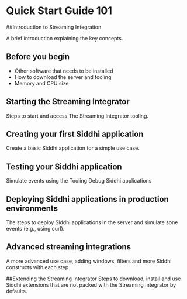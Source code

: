 # Quick Start Guide 101

##Introduction to Streaming Integration

A brief introduction explaining the key concepts.

## Before you begin

- Other software that needs to be installed
- How to download the server and tooling
- Memory and CPU size

## Starting the Streaming Integrator
 Steps to start and access The Streaming Integrator tooling.

## Creating your first Siddhi application

Create a basic Siddhi application for a simple use case.

## Testing your Siddhi application

Simulate events using the Tooling
Debug Siddhi applications

## Deploying Siddhi applications in production environments

The steps to deploy Siddhi applications in the server and simulate sone events (e.g., using curl).

## Advanced streaming integrations

A more advanced use case, adding windows, filters and more Siddhi constructs with each step.

##Extending the Streaming Integrator
Steps to download, install and use Siddhi extensions that are not packed with the Streaming Integrator by defaults.




